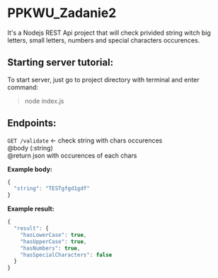 # PPKWU_Zadanie2

It's a Nodejs REST Api project that will check privided string witch big letters, small letters, numbers and special characters occurences.

## Starting server tutorial:

To start server, just go to project directory with terminal and enter command:  
> node index.js

## Endpoints:

`GET /validate` <- check string with chars occurences  
@body (:string)  
@return json with occurences of each chars  

**Example body:**  
```javascript
{
  "string": "TESTgfgd1gdf"
}
```
  
**Example result:**  
```javascript
{  
  "result": {  
    "hasLowerCase": true,  
    "hasUpperCase": true,  
    "hasNumbers": true,  
    "hasSpecialCharacters": false  
  }  
}
```
